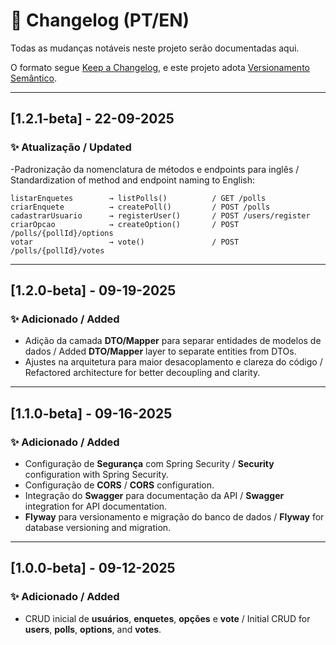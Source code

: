 # 📜 Changelog (PT/EN)
Todas as mudanças notáveis neste projeto serão documentadas aqui.

O formato segue [Keep a Changelog](https://keepachangelog.com/pt-BR/1.0.0/),
e este projeto adota [Versionamento Semântico](https://semver.org/lang/pt-BR/).

---

## [1.2.1-beta] - 22-09-2025
### ✨ Atualização / Updated
-Padronização da nomenclatura de métodos e endpoints para inglês / Standardization of method and endpoint naming to English:

```
listarEnquetes        → listPolls()          / GET /polls
criarEnquete          → createPoll()         / POST /polls
cadastrarUsuario      → registerUser()       / POST /users/register
criarOpcao            → createOption()       / POST /polls/{pollId}/options
votar                 → vote()               / POST /polls/{pollId}/votes
```

---

## [1.2.0-beta] - 09-19-2025
### ✨ Adicionado / Added
- Adição da camada **DTO/Mapper** para separar entidades de modelos de dados / Added **DTO/Mapper** layer to separate entities from DTOs.
- Ajustes na arquitetura para maior desacoplamento e clareza do código / Refactored architecture for better decoupling and clarity.
    
---

## [1.1.0-beta] - 09-16-2025
### ✨ Adicionado / Added
- Configuração de **Segurança** com Spring Security / **Security** configuration with Spring Security.
- Configuração de **CORS** / **CORS** configuration.
- Integração do **Swagger** para documentação da API / **Swagger** integration for API documentation.
- **Flyway** para versionamento e migração do banco de dados / **Flyway** for database versioning and migration.

---

## [1.0.0-beta] - 09-12-2025
### ✨ Adicionado / Added
- CRUD inicial de **usuários**, **enquetes**, **opções** e **vote** / Initial CRUD for **users**, **polls**, **options**, and **votes**.
